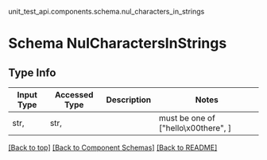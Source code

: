 unit_test_api.components.schema.nul_characters_in_strings
# Schema NulCharactersInStrings

## Type Info
Input Type | Accessed Type | Description | Notes
------------ | ------------- | ------------- | -------------
str,  | str,  |  | must be one of ["hello\x00there", ]

[[Back to top]](#top) [[Back to Component Schemas]](../../../README.md#Component-Schemas) [[Back to README]](../../../README.md)
